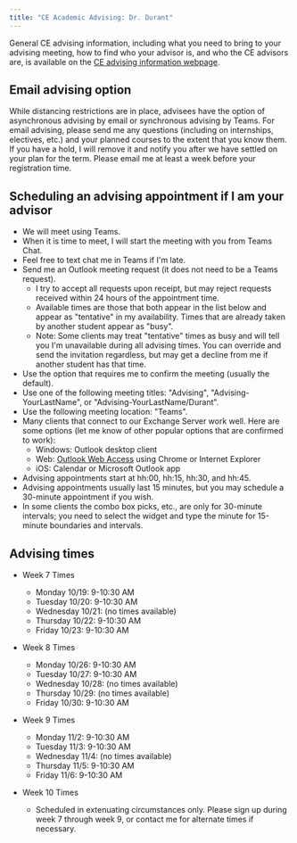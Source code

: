 ```yaml
---
title: "CE Academic Advising: Dr. Durant"
---
```


General CE advising information, including what you need to bring to your advising meeting, how to find who your advisor is, and who the CE advisors are, is available on the
[CE advising information webpage](./).

## Email advising option

While distancing restrictions are in place, advisees have the option of asynchronous advising by email or synchronous advising by Teams. For email advising, please send me any questions (including on internships, electives, etc.) and your planned courses to the extent that you know them. If you have a hold, I will remove it and notify you after we have settled on your plan for the term. Please email me at least a week before your registration time.

## Scheduling an advising appointment if I am your advisor

* We will meet using Teams.
* When it is time to meet, I will start the meeting with you from Teams Chat.
* Feel free to text chat me in Teams if I'm late.
* Send me an Outlook meeting request (it does not need to be a Teams request).
  * I try to accept all requests upon receipt, but may reject requests received within 24 hours of the appointment time.
  * Available times are those that both appear in the list below and appear as "tentative" in my availability. Times that are already taken by another student appear as "busy".
  * Note: Some clients may treat "tentative" times as busy and will tell you I'm unavailable during all advising times. You can override and send the invitation regardless, but may get a decline from me if another student has that time.
* Use the option that requires me to confirm the meeting (usually the default).
* Use one of the following meeting titles: "Advising", "Advising-YourLastName", or "Advising-YourLastName/Durant".
* Use the following meeting location: "Teams".
* Many clients that connect to our Exchange Server work well. Here are some options (let me know of other popular options that are confirmed to work):
  * Windows: Outlook desktop client
  * Web: [Outlook Web Access](https://outlook.office365.com/) using Chrome or Internet Explorer
  * iOS: Calendar or Microsoft Outlook app
* Advising appointments start at hh:00, hh:15, hh:30, and hh:45.
* Advising appointments usually last 15 minutes, but you may schedule a 30-minute appointment if you wish.
* In some clients the combo box picks, etc., are only for 30-minute intervals; you need to select the widget and type the minute for 15-minute boundaries and intervals.

## Advising times

* Week 7 Times
  * Monday 10/19: 9-10:30 AM
  * Tuesday 10/20: 9-10:30 AM
  * Wednesday 10/21: (no times available)
  * Thursday 10/22: 9-10:30 AM
  * Friday 10/23: 9-10:30 AM

* Week 8 Times
  * Monday 10/26: 9-10:30 AM
  * Tuesday 10/27: 9-10:30 AM
  * Wednesday 10/28: (no times available)
  * Thursday 10/29: (no times available)
  * Friday 10/30: 9-10:30 AM

* Week 9 Times
  * Monday 11/2: 9-10:30 AM
  * Tuesday 11/3: 9-10:30 AM
  * Wednesday 11/4: (no times available)
  * Thursday 11/5: 9-10:30 AM
  * Friday 11/6: 9-10:30 AM

* Week 10 Times
  * Scheduled in extenuating circumstances only. Please sign up during week 7 through week 9, or contact me for alternate times if necessary.
